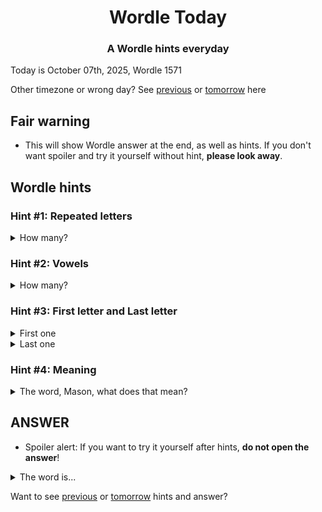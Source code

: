 <h1 align="center">
Wordle Today
</h1>

<h3 align="center">
A Wordle hints everyday
</h3>

Today is October 07th, 2025, Wordle 1571

Other timezone or wrong day? See [previous](PREVIOUS.md) or [tomorrow](TOMORROW.md) here

## Fair warning
- This will show Wordle answer at the end, as well as hints. If you don't want spoiler and try it yourself without hint, **please look away**.

## Wordle hints

### Hint #1: Repeated letters
<details>
  <summary>How many?</summary>
  1 repeated letters.
</details>

### Hint #2: Vowels
<details>
  <summary>How many?</summary>
  There are 1 vowels. 
</details>

### Hint #3: First letter and Last letter
<details>
  <summary>First one</summary>
  Begins with the letter "N"
</details>
<details>
  <summary>Last one</summary>
  Ends with the letter "N"
</details>

### Hint #4: Meaning
<details>
  <summary>The word, Mason, what does that mean?</summary>
  Originally, the DuPont company trade name for polyamide, a copolymer whose molecules consist of alternating diamine and dicarboxylic acid monomers bonded together; now generically used for this type of polymer.
</details>

## ANSWER
- Spoiler alert: If you want to try it yourself after hints, **do not open the answer**!

<details>
  <summary>The word is...</summary>
  NYLON
</details>

Want to see [previous](PREVIOUS.md) or [tomorrow](TOMORROW.md) hints and answer?